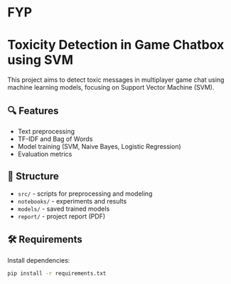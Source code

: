 # FYP
# Toxicity Detection in Game Chatbox using SVM

This project aims to detect toxic messages in multiplayer game chat using machine learning models, focusing on Support Vector Machine (SVM).

## 🔍 Features
- Text preprocessing
- TF-IDF and Bag of Words
- Model training (SVM, Naive Bayes, Logistic Regression)
- Evaluation metrics

## 📁 Structure
- `src/` - scripts for preprocessing and modeling
- `notebooks/` - experiments and results
- `models/` - saved trained models
- `report/` - project report (PDF)

## 🛠️ Requirements
Install dependencies:
```bash
pip install -r requirements.txt
